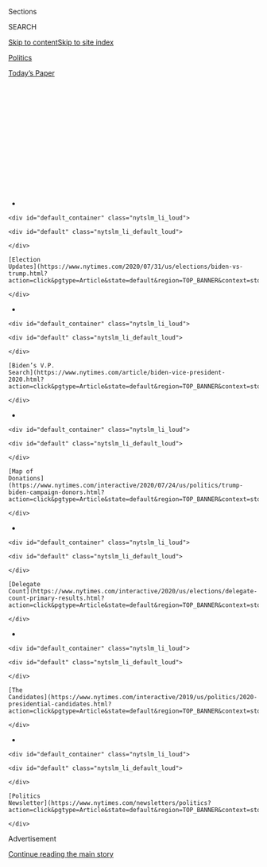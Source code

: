 <div id="app">

<div>

<div>

<div>

<div class="NYTAppHideMasthead css-1q2w90k e1suatyy0">

<div class="section css-ui9rw0 e1suatyy2">

<div class="css-eph4ug er09x8g0">

<div class="css-6n7j50">

</div>

<span class="css-1dv1kvn">Sections</span>

<div class="css-10488qs">

<span class="css-1dv1kvn">SEARCH</span>

</div>

[Skip to content](#site-content)[Skip to site
index](#site-index)

</div>

<div id="masthead-section-label" class="css-1wr3we4 eaxe0e00">

[Politics](https://www.nytimes.com/section/politics)

</div>

<div class="css-10698na e1huz5gh0">

</div>

</div>

<div id="masthead-bar-one" class="section hasLinks css-15hmgas e1csuq9d3">

<div class="css-uqyvli e1csuq9d0">

</div>

<div class="css-1uqjmks e1csuq9d1">

</div>

<div class="css-9e9ivx">

[](https://myaccount.nytimes.com/auth/login?response_type=cookie&client_id=vi)

</div>

<div class="css-1bvtpon e1csuq9d2">

[Today’s
Paper](https://www.nytimes.com/section/todayspaper)

</div>

</div>

</div>

</div>

<div data-aria-hidden="false">

<div id="site-content" data-role="main">

<div>

<div class="css-1aor85t" style="opacity:0.000000001;z-index:-1;visibility:hidden">

<div class="css-1hqnpie">

<div class="css-epjblv">

<span class="css-17xtcya">[Politics](/section/politics)</span><span class="css-x15j1o">|</span><span class="css-fwqvlz">Tape
Made Public of Trump Discussing Ukraine With
Donors</span>

</div>

<div class="css-k008qs">

<div class="css-1iwv8en">

<span class="css-18z7m18"></span>

<div>

</div>

</div>

<span class="css-1n6z4y">https://nyti.ms/37slld1</span>

<div class="css-1705lsu">

<div class="css-4xjgmj">

<div class="css-4skfbu" data-role="toolbar" data-aria-label="Social Media Share buttons, Save button, and Comments Panel with current comment count" data-testid="share-tools">

  - 
  - 
  - 
  - 
    
    <div class="css-6n7j50">
    
    </div>

  - 

</div>

</div>

</div>

</div>

</div>

</div>

<div id="NYT_TOP_BANNER_REGION" class="css-13pd83m">

<div>

<div id="styln-elections-notifications-menu" class="section interactive-content interactive-size-medium css-1edisqu">

<div class="css-17ih8de interactive-body">

<div class="nytslm_innerContainer" data-aria-live="polite">

<div class="nytslm_title">

</div>

  - 
    
    <div id="default_container" class="nytslm_li_loud">
    
    <div id="default" class="nytslm_li_default_loud">
    
    </div>
    
    [Election
    Updates](https://www.nytimes.com/2020/07/31/us/elections/biden-vs-trump.html?action=click&pgtype=Article&state=default&region=TOP_BANNER&context=storylines_menu)
    
    </div>

  - 
    
    <div id="default_container" class="nytslm_li_loud">
    
    <div id="default" class="nytslm_li_default_loud">
    
    </div>
    
    [Biden’s V.P.
    Search](https://www.nytimes.com/article/biden-vice-president-2020.html?action=click&pgtype=Article&state=default&region=TOP_BANNER&context=storylines_menu)
    
    </div>

  - 
    
    <div id="default_container" class="nytslm_li_loud">
    
    <div id="default" class="nytslm_li_default_loud">
    
    </div>
    
    [Map of
    Donations](https://www.nytimes.com/interactive/2020/07/24/us/politics/trump-biden-campaign-donors.html?action=click&pgtype=Article&state=default&region=TOP_BANNER&context=storylines_menu)
    
    </div>

  - 
    
    <div id="default_container" class="nytslm_li_loud">
    
    <div id="default" class="nytslm_li_default_loud">
    
    </div>
    
    [Delegate
    Count](https://www.nytimes.com/interactive/2020/us/elections/delegate-count-primary-results.html?action=click&pgtype=Article&state=default&region=TOP_BANNER&context=storylines_menu)
    
    </div>

  - 
    
    <div id="default_container" class="nytslm_li_loud">
    
    <div id="default" class="nytslm_li_default_loud">
    
    </div>
    
    [The
    Candidates](https://www.nytimes.com/interactive/2019/us/politics/2020-presidential-candidates.html?action=click&pgtype=Article&state=default&region=TOP_BANNER&context=storylines_menu)
    
    </div>

  - 
    
    <div id="default_container" class="nytslm_li_loud">
    
    <div id="default" class="nytslm_li_default_loud">
    
    </div>
    
    [Politics
    Newsletter](https://www.nytimes.com/newsletters/politics?action=click&pgtype=Article&state=default&region=TOP_BANNER&context=storylines_menu)
    
    </div>

</div>

</div>

</div>

</div>

</div>

<div id="top-wrapper" class="css-1sy8kpn">

<div id="top-slug" class="css-l9onyx">

Advertisement

</div>

[Continue reading the main
story](#after-top)

<div class="ad top-wrapper" style="text-align:center;height:100%;display:block;min-height:250px">

<div id="top" class="place-ad" data-position="top" data-size-key="top">

</div>

</div>

<div id="after-top">

</div>

</div>

<div>

<div id="sponsor-wrapper" class="css-1hyfx7x">

<div id="sponsor-slug" class="css-19vbshk">

Supported by

</div>

[Continue reading the main
story](#after-sponsor)

<div id="sponsor" class="ad sponsor-wrapper" style="text-align:center;height:100%;display:block">

</div>

<div id="after-sponsor">

</div>

</div>

<div class="css-186x18t">

</div>

<div class="css-1vkm6nb ehdk2mb0">

# Tape Made Public of Trump Discussing Ukraine With Donors

</div>

The recording from a dinner in 2018 showed that the president spent an
hour with two key players in the Ukraine pressure campaign. He has
repeatedly said he does not know them.

![<span class="css-16f3y1r e13ogyst0">President Trump called for the
removal of Marie L. Yovanovitch as the United States ambassador to
Ukraine, a 2018 recording of a conversation between the president, Lev
Parnas and others
shows.</span>](https://static01.nyt.com/images/2020/01/26/us/25subJPdc-tape-print/merlin_167805396_703fb878-c180-45bc-99a9-23380b3431a4-videoSixteenByNineJumbo1600.jpg)

<div class="css-18e8msd">

<div class="css-vp77d3 epjyd6m0">

<div class="css-1baulvz">

By [<span class="css-1baulvz" itemprop="name">Kenneth P.
Vogel</span>](https://www.nytimes.com/by/kenneth-p-vogel) and
[<span class="css-1baulvz last-byline" itemprop="name">Ben
Protess</span>](https://www.nytimes.com/by/ben-protess)

</div>

</div>

  - 
    
    <div class="css-ld3wwf e16638kd2">
    
    Published Jan. 25, 2020Updated Jan. 26,
    2020
    
    </div>

  - 
    
    <div class="css-4xjgmj">
    
    <div class="css-pvvomx" data-role="toolbar" data-aria-label="Social Media Share buttons, Save button, and Comments Panel with current comment count" data-testid="share-tools">
    
      - 
      - 
      - 
      - 
        
        <div class="css-6n7j50">
        
        </div>
    
      - 
    
    </div>
    
    </div>

</div>

</div>

<div class="section meteredContent css-1r7ky0e" name="articleBody" itemprop="articleBody">

<div class="css-1fanzo5 StoryBodyCompanionColumn">

<div class="css-53u6y8">

WASHINGTON — For more than an hour one evening in 2018, President Trump
sat around a dinner table in a private suite in his Washington hotel
with a group of donors, including two men at the center of the
impeachment inquiry, talking about golf, trade, politics — and removing
the United States ambassador to Ukraine.

The conversation, captured on a recording made public Saturday,
contradicted Mr. Trump’s repeated statements that he does not know the
two men, Lev Parnas and Igor Fruman, who went on to work with the
president’s personal lawyer Rudolph W. Giuliani to carry out a pressure
campaign on Ukraine.

The recording — a video shot on Mr. Fruman’s phone during the dinner in
April 2018 — largely confirmed Mr. Parnas’s account of having raised
with Mr. Trump criticisms of the ambassador to Kyiv at the time, Marie
L. Yovanovitch, and the president’s immediate order that Ms. Yovanovitch
should be removed from the post.

“Get rid of her,” Mr. Trump can be heard responding.

The recording was made public by Mr. Parnas’s lawyer, Joseph A. Bondy,
hours after the president’s lawyers began presenting their defense in
the impeachment trial and as Democrats looked for leverage to persuade
Republicans to support their calls to expand the inquiry by introducing
additional evidence and calling new witnesses.

</div>

</div>

<div class="css-1fanzo5 StoryBodyCompanionColumn">

<div class="css-53u6y8">

*\[Six* [*revelatory
moments*](https://www.nytimes.com/2020/01/26/us/politics/trump-recording-parnas-ukraine.html)
*from the video of Trump’s private donor dinner.\]*

Mr. Bondy said it was being released in “an effort to provide clarity to
the American people and the Senate as to the need to conduct a fair
trial, with witnesses and evidence.”

In the recording, Mr. Parnas, who is the more talkative of the two,
broached an energy deal the two were pursuing in Ukraine, and then went
on to discuss several themes that later became central to the pressure
campaign. He claimed that Ms. Yovanovitch, whose name he did not cite,
had been disparaging Mr. Trump. He said that the Ukrainians “were
supporting the Clintons all these years.” He even mentioned in passing
the family of the former Vice President Joseph R. Biden Jr.

The recording does not appear to introduce substantive new information
about the effort to oust Ms. Yovanovitch.

But it does seem to shed light on the origins of Mr. Trump’s interest in
the issue, and to foreshadow his administration’s withholding of
military assistance from the country as part of the pressure campaign.
It hints at the motivations of Mr. Parnas and Mr. Fruman, who had come
to believe that Ms. Yovanovitch was opposed to their business plans in
Ukraine, where they had tried to [break into the natural gas
market](https://www.nytimes.com/2019/10/07/us/politics/rick-perry-ukraine.html),
according to associates of the two men, both of whom are Soviet-born
American citizens.

And it provides a glimpse of something rarely seen: top-tier political
donors getting a chance in an intimate setting to share their views with
the president and press their agendas with him.

</div>

</div>

<div class="css-1fanzo5 StoryBodyCompanionColumn">

<div class="css-53u6y8">

During the dinner, Mr. Trump lashed out at the European Union for trying
to “screw” the United States, assailed the World Trade Organization as a
“weapon” intended to harm America and lamented the “globalists” around
him who do not care if manufacturing plants shutter.

Democrats are seeking Mr. Trump’s removal from office on the grounds
that he abused his power by pressing Ukraine to investigate targets of
the president, including Mr. Biden and his son, Hunter Biden. Mr. Parnas
and Mr. Fruman worked closely with Mr. Giuliani in seeking information
and making contacts in Ukraine in support of the effort, starting months
after the April 2018 dinner.

For most of the recording, the camera is pointed at the ceiling but the
audio is clear. Early in the recording, Mr. Trump can be seen as he
enters the private room at the Trump International Hotel in Washington
on April 30, 2018.

The existence and some of the conversation in the recording were [first
reported by ABC
News](https://abcnews.go.com/Politics/recording-appears-capture-trump-private-dinner-ukraine-ambassador/story?id=68506437)
on
Friday.

<div id="NYT_MAIN_CONTENT_1_REGION" class="css-9tf9ac">

<div>

<div id="styln-nfldraft-updates-block" class="section interactive-content interactive-size-medium css-1ftcdic">

<div class="css-17ih8de interactive-body">

<div id="styln-briefing-block" data-asset-id="">

<div class="briefing-block-header-section">

# [Latest Updates: 2020 Election](https://www.nytimes.com/2020/07/31/us/elections/biden-vs-trump.html?action=click&pgtype=Article&state=default&region=MAIN_CONTENT_1&context=storylines_live_updates)

<div class="briefing-block-ts">

Updated 2020-08-01T01:26:45.732Z

</div>

</div>

  - [Kamala Harris, a top vice-presidential contender, confronts double
    standards.](https://www.nytimes.com/2020/07/31/us/elections/biden-vs-trump.html?action=click&pgtype=Article&state=default&region=MAIN_CONTENT_1&context=storylines_live_updates#link-29fdff45)
  - [Karen Bass and Susan Rice are rising on Biden’s vice-presidential
    shortlist.](https://www.nytimes.com/2020/07/31/us/elections/biden-vs-trump.html?action=click&pgtype=Article&state=default&region=MAIN_CONTENT_1&context=storylines_live_updates#link-13ec3d9c)
  - [Trump says Russian bounties to kill U.S. troops ‘never took
    place.’](https://www.nytimes.com/2020/07/31/us/elections/biden-vs-trump.html?action=click&pgtype=Article&state=default&region=MAIN_CONTENT_1&context=storylines_live_updates#link-49e9a016)

<div class="briefing-block-footer">

<div class="briefing-block-footer-meta">

[See more
updates](https://www.nytimes.com/2020/07/31/us/elections/biden-vs-trump.html?action=click&pgtype=Article&state=default&region=MAIN_CONTENT_1&context=storylines_live_updates)

</div>

</div>

</div>

</div>

</div>

</div>

</div>

The effort to oust Ms. Yovanovitch would later become directly linked to
the broader pressure campaign on Ukraine waged by Mr. Giuliani, Mr.
Parnas and Mr. Fruman. Evidence provided to House investigators showed
that Mr. Parnas was in regular contact last year with Ukraine’s chief
prosecutor, who also wanted Ms. Yovanovitch replaced, and seemed to be
willing to trade investigations of Mr. Biden for her removal and other
signs of support from the Trump administration.

By the time of the dinner with Mr. Trump, Mr. Parnas and Mr. Fruman
already saw Ms. Yovanovitch as an impediment to their efforts to get
into the energy business in Ukraine.

In the full recording released on Saturday, Mr. Parnas can be heard
telling Mr. Trump that he and Mr. Fruman “are in the process of
purchasing an energy company in Ukraine right now.”

</div>

</div>

<div class="css-1fanzo5 StoryBodyCompanionColumn">

<div class="css-53u6y8">

Mr. Trump responds, “How’s Ukraine doing?” then quickly adds, “Don’t
answer,” prompting laughter in the room.

After some conversation about Ukraine’s war with its hostile neighbor,
Russia, and its efforts to establish energy security, Mr. Trump asked,
“How long would they last in a fight with Russia?”

“I don’t think very long,” Mr. Parnas responded. “Without us, not very
long,” adding “they feel they’re going to be O.K. if you support them.”

Mr. Parnas continued by saying that “the biggest problem is corruption
there,” and later added Ms. Yovanovitch, though not by name, to a list
of issues Mr. Trump should address in Ukraine.

“The biggest problem there, I think, where we, where you, need to start
is we got to get rid of the ambassador,” he said. “She’s basically
walking around telling everybody, ‘Wait, he’s going to get impeached,
just wait.’”

The remark prompted laughter in the room.

Mr. Trump asked for the ambassador’s name. Mr. Fruman said, “I don’t
remember.” Mr. Trump, sounding stern, then said: “Get rid of her. Get
her out tomorrow. I don’t care. Get her out tomorrow. Take her out.
O.K.? Do it.”

</div>

</div>

<div>

</div>

<div class="css-1fanzo5 StoryBodyCompanionColumn">

<div class="css-53u6y8">

Those comments were directed at one of Mr. Trump’s aides who was in the
room at the time, Mr. Parnas has previously said. There was some
additional laughter in the room at Mr. Trump’s remarks.

</div>

</div>

<div class="css-1fanzo5 StoryBodyCompanionColumn">

<div class="css-53u6y8">

Ms. Yovanovitch remained in her job for another year after Mr. Trump’s
remarks until she was recalled on the White House’s orders. It is not
clear whether the president changed his mind, forgot about his order or
was talked out of dismissing her. Mr. Parnas has recently acknowledged
that he was wrong about Ms. Yovanovitch, who has denied ever disparaging
Mr. Trump.

The White House did not immediately respond to a request for comment.
Mr. Trump has previously acknowledged that he had problems with Ms.
Yovanovitch but has defended his actions as appropriate, given that
presidents have the right to name and replace ambassadors as they see
fit.

Mr. Parnas and Mr. Fruman gained access to the dinner, which was
organized by a pro-Trump super PAC, America First Action, by pledging to
donate $1 million to the group.

The month after the event, they [donated $325,000 to the
group](http://docquery.fec.gov/cgi-bin/fecimg/?201807159115673127)
through a company they had recently formed to pursue energy deals called
Global Energy Producers.

At the beginning of the video, the person holding the phone walks around
the private suite filming chatter among the guests, who included Donald
Trump Jr., Jack Nicklaus III, the grandson and namesake of the legendary
golfer, and Barry Zekelman, a Canadian billionaire whose steel business
is mostly in the United States.

Later, Mr. Trump said to attendees, “This is all sort of, like, off the
record, right?”

During the dinner, attendees fawned over Mr. Trump and seemed to revel
in their ability to ask him for direct help with business issues.

</div>

</div>

<div class="css-1fanzo5 StoryBodyCompanionColumn">

<div class="css-53u6y8">

In the meandering conversation, Mr. Trump defended the aggressive
actions he was taking against China and explained that he overruled
advisers who urged him to take a softer approach because the United
States was already so deeply on the losing end of the relationship.

“They’re tough, but I always say when you’re $500 billion down, you
can’t lose the trade war,” Mr. Trump said, referring to the bilateral
trade deficit the United States runs with China.

Mr. Trump, who has since reached a trade truce with China, foreshadowed
his next big trade fight, taking aim at the European Union.

“The European Union is a group of countries that got together to screw
the United States, it’s as simple as that,” Mr. Trump said, adding that
such a notion is surprising because “we’re all sort of from there,
right?”

The conversation came just one month after Mr. Trump had slapped tariffs
on foreign steel and aluminum, including metals imported from Europe.

At the dinner, Mr. Trump repeatedly praised the tariffs, though he
occasionally expressed concern that they could reduce the amount of
available metals. “I don’t want to be at a point where we don’t have
enough steel in this country,” he said. A few minutes later, he added,
“You’re going to see prices go up. Hopefully not too much.”

It has been a decade since legal changes paved the way for unlimited
donations to super PACs, **** making such gatherings an even more
explicit demonstration of how a large political payment can turn into
access to push a special interest.

</div>

</div>

<div class="css-1fanzo5 StoryBodyCompanionColumn">

<div class="css-53u6y8">

The donors competed for time to walk through their sometimes conflicting
issues, one by one, pitching the president to take up their causes
almost as if they were on “Shark Tank,” the reality television show,
looking for investors in their ideas.

Mr. Zekelman, a Canadian citizen who owns a [steel tube manufacturing
company](https://www.zekelman.com/company/management-team/barry-zekelman/)
that donated $1.75 million to the political action committee supporting
Mr. Trump, pushed the president on what he saw as the top two challenges
facing his company: cheap steel tube imports from Asia and new federal
rules that make it harder to find truck drivers.

He first urged Mr. Trump to go even further in his effort to limit steel
imports to the United States, and he then questioned the rules intended
to prevent fatal truck accidents by using electronic monitoring systems
to limit how many hours drivers can be on the road.

Since that dinner, [legislation has been introduced in the
House](https://www.congress.gov/bill/116th-congress/house-bill/1697?q=%7B%22search%22%3A%5B%22S.+1463%22%5D%7D&s=1&r=51)
with the co-sponsorship of 12 Republicans, including the brother of Vice
President Mike Pence, to allow smaller trucking companies to get
exemptions from the rule.

Mr. Zekelman is not legally allowed under federal law to make a
contribution to the political action committee. So his company donated
the money through one of its subsidiaries based in the United States, a
maneuver that has generated a complaint with the Federal Election
Commission that he might have violated federal election law, after The
New York Times [wrote about the donations last
year](https://www.nytimes.com/2019/05/20/us/politics/hes-one-of-the-biggest-backers-of-trumps-push-to-protect-american-steel-and-hes-canadian.html).

One attendee told Mr. Trump that he operates a company that supplies
trucks powered by compressed natural gas and urged Mr. Trump to take
steps to make the business more competitive with electric powered trucks
or cars.

Another, who said he runs a company that does business with the United
States Postal Service, pushed Mr. Trump to consider backing the
construction of a 500-mile section of highway in the United States that
would be used exclusively by self-driving trucks. Paying truck drivers,
he said, is one of his company’s biggest costs.

</div>

</div>

<div class="css-1fanzo5 StoryBodyCompanionColumn">

<div class="css-53u6y8">

“All the technology is there, right now,” he said. “It is absolutely
safe.”

Mr. Parnas did not limit his efforts to influence Mr. Trump to Ukraine.
He can be heard trying to engage Mr. Trump about issues related to
another business venture he would go on to pursue — a [plan to win
marijuana retail
licenses](https://www.nytimes.com/2019/10/23/us/kukushkin-giuliani-russia-cannabis-marijuana.html)
in Nevada and elsewhere.

He appeared to ask Mr. Trump to consider changing regulations that banks
have said made it difficult for them to [process transactions related to
the cannabis
business](https://www.nytimes.com/2014/02/15/us/us-issues-marijuana-guidelines-for-banks.html).

“Have you thought about allowing banking in some of these states that
allow cannabis?” Mr. Parnas asked.

“What?” Mr. Trump responded. “You can’t do banking there?”

Mr. Parnas said banking regulations were “the biggest problem” for the
industry, and argued that the issue could help Mr. Trump politically. If
the president created a bipartisan committee to study it, Mr. Parnas
argued “you can know what’s going on, and make the right decision. By
just putting the committee together, it will give you such a boost in
the midterm with a lot of the millennials.”

Mr. Trump expressed some skepticism, saying marijuana use has led to
“more accidents” and asserting “it does cause an I.Q. problem.”

But Donald Trump Jr. seemed more agreeable, arguing “between that and
alcohol, as far as I’m concerned alcohol does much more damage,” and
asserting “you don’t see people beating their wives on marijuana. It’s
just different.”

A spokesman for the younger Mr. Trump did not respond to a request for
comment.

In the months after the dinner, Mr. Parnas, Mr. Fruman and two
associates tried to enlist political support for an effort to win
marijuana retail licenses in Nevada and elsewhere by planning to spend
$1 million to $2 million for potential political donations, some of
which prosecutors say was funded by a Russian investor, according to an
[indictment against the
men](https://www.nytimes.com/2019/10/10/us/politics/lev-parnas-igor-fruman-arrested-giuliani.html).

</div>

</div>

<div class="css-1fanzo5 StoryBodyCompanionColumn">

<div class="css-53u6y8">

They have pleaded not guilty.

Kenneth P. Vogel reported from Washington, and Ben Protess from New
York. Alan Rappeport, Jim Tankersley and Eric Lipton contributed
reporting from
Washington.

</div>

</div>

<div>

</div>

</div>

<div>

</div>

<div>

</div>

<div id="NYT_BELOW_MAIN_CONTENT_REGION">

<div>

<div id="STLYN_guide_v1_STYLN_guide_a" class="section css-l08pwh interactive-content interactive-size-medium">

<div class="css-17ih8de interactive-body">

<div class="g-story g-freebird g-max-limit" data-preview-slug="styln-scroll-guide">

</div>

<div id="g-electionguide-id" class="g-electionguide">

<div class="g-electionguide-container">

<div class="g-electionguide-wrapper">

<div class="g-electionguide-logo">

</div>

# Our 2020 Election Guide

Updated July 31, 2020

  - 
    
    -----
    
    ## The Latest
    
      - President Trump’s assault on the Postal Service is intersecting
        with his attacks on mail-in voting. [Voting rights groups say it
        is a recipe for
        disaster.](https://www.nytimes.com/2020/07/31/us/politics/trump-usps-mail-delays.html?action=click&pgtype=Article&state=default&region=BELOW_MAIN_CONTENT&context=storylines_guide)

  - 
    
    -----
    
    ## Biden’s V.P. Search
    
      - [Here are 13
        women](https://www.nytimes.com/article/biden-vice-president-2020.html?action=click&pgtype=Article&state=default&region=BELOW_MAIN_CONTENT&context=storylines_guide)
        who have been under consideration to be Joe Biden’s running
        mate, and why each might be chosen — and might not be.

  - 
    
    -----
    
    ## Keep Up With Our Coverage
    
      - Get an
        [email](https://www.nytimes.com/newsletters/politics?action=click&pgtype=Article&state=default&region=BELOW_MAIN_CONTENT&context=storylines_guide)
        recapping the day’s news
    
    <!-- end list -->
    
      - Download our mobile app on
        [iOS](https://apps.apple.com/us/app/nytimes/id284862083?ls=1&mat_click_id=5c79ae7455014fd1bd66b5610c05b8f2-20191112-16948&referrer=mat_click_id%3D5c79ae7455014fd1bd66b5610c05b8f2-20191112-16948%26link_click_id%3D722930677036718082)
        and
        [Android](http://a.localytics.com/android?id=com.nytimes.android&referrer=utm_source%3Dother_nyt_mobile_web%26utm_medium%3DWeb%2520page%26utm_term%3DGeneral%2520Mobile%2520Page%26utm_campaign%3DNYT%2520Mobile%2520General%2520Page)
        and turn on Breaking News and Politics alerts

</div>

</div>

</div>

</div>

</div>

</div>

</div>

<div>

</div>

<div>

<div id="bottom-wrapper" class="css-1ede5it">

<div id="bottom-slug" class="css-l9onyx">

Advertisement

</div>

[Continue reading the main
story](#after-bottom)

<div id="bottom" class="ad bottom-wrapper" style="text-align:center;height:100%;display:block;min-height:90px">

</div>

<div id="after-bottom">

</div>

</div>

</div>

</div>

</div>

## Site Index

<div>

</div>

## Site Information Navigation

  - [© <span>2020</span> <span>The New York Times
    Company</span>](https://help.nytimes.com/hc/en-us/articles/115014792127-Copyright-notice)

<!-- end list -->

  - [NYTCo](https://www.nytco.com/)
  - [Contact
    Us](https://help.nytimes.com/hc/en-us/articles/115015385887-Contact-Us)
  - [Work with us](https://www.nytco.com/careers/)
  - [Advertise](https://nytmediakit.com/)
  - [T Brand Studio](http://www.tbrandstudio.com/)
  - [Your Ad
    Choices](https://www.nytimes.com/privacy/cookie-policy#how-do-i-manage-trackers)
  - [Privacy](https://www.nytimes.com/privacy)
  - [Terms of
    Service](https://help.nytimes.com/hc/en-us/articles/115014893428-Terms-of-service)
  - [Terms of
    Sale](https://help.nytimes.com/hc/en-us/articles/115014893968-Terms-of-sale)
  - [Site
    Map](https://spiderbites.nytimes.com)
  - [Help](https://help.nytimes.com/hc/en-us)
  - [Subscriptions](https://www.nytimes.com/subscription?campaignId=37WXW)

</div>

</div>

</div>

</div>
